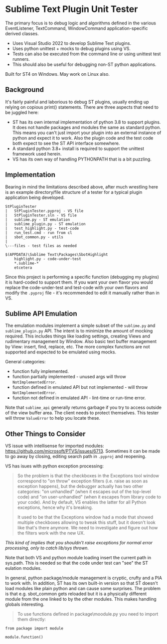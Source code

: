 # Sublime Text Plugin Unit Tester

The primary focus is to debug logic and algorithms defined in the various EventListener, TextCommand, WindowCommand
application-specific derived classes.

- Uses Visual Studio 2022 to develop Sublime Text plugins.
- Uses python unittest + mocks to debug plugins using VS.
- Tests can also be executed from the command line or using unittest test runners.
- This should also be useful for debugging non-ST python applications.

Built for ST4 on Windows. May work on Linux also.

## Background

It's fairly painful and laborious to debug ST plugins, usually ending up relying on copious print() statements.
There are three aspects that need to be juggled here:
- ST has its own internal implementation of python 3.8 to support plugins. It does not handle packages and modules
  the same as standard python. This means you can't just import your plugin into an external instance of python
  and expect it to work. Also the plugin code and the test code both expect to see the ST API interface somewhere.
- A standard python 3.8+ install is required to support the unittest framework used herein.
- VS has its own way of handling PYTHONPATH that is a bit puzzling.  

## Implementation

Bearing in mind the limitations described above, after much wrestling here is an example directory/file structure of a
tester for a typical plugin application being developed.

```
StPluginTester
|   StPluginTester.pyproj - VS file
|   StPluginTester.sln - VS file
|   sublime.py - ST emulation
|   sublime_plugin.py - ST emulation
|   test_highlight.py - test-code
|   run_test.cmd - run from cl
|   sbot_common.py - utils
|
\---files - test files as needed

$(APPDATA)\Sublime Text\Packages\SbotHighlight
    highlight.py - code-under-test
    *.sublime-*
    etcetera
```

Since this project is performing a specific function (debugging my plugins) it is hard-coded to support them.
If you want your own flavor you would replace the code-under-test and test-code with your own flavors and
modify the `.pyproj` file - it's recommended to edit it manually rather than in VS.

## Sublime API Emulation
The emulation modules implement a simple subset of the `sublime.py` and `sublime_plugin.py` API. The intent is to minimize
the amount of mocking required. This includes things like loading settings, creating Views and rudimentary management by Window.
Also basic text buffer management by View: insert, find, replace, etc. The more complex functions are not
supported and expected to be emulated using mocks.

General categories:
- function fully implemented.
- function partially implemented - unused args will throw `NotImplementedError`.
- function defined in emulated API but not implemented - will throw `NotImplementedError`.
- function not defined in emulated API - lint-time or run-time error.

Note that `sublime_api` generally returns garbage if you try to access outside of the view buffer area.
The client needs to protect themselves. This tester will throw `ValueError` to help you locate these.

## Other Things to Consider

VS issue with intellisense for imported modules: https://github.com/microsoft/PTVS/issues/6713.
Sometimes it can be made to go away by closing, editing search path in `.pyproj` and reopening.

VS has isues with python exception processing:
> So the problem is that the checkboxes in the Exceptions tool window correspond to "on throw" exception filters
> (i.e. raise as soon as exception happens), but the debugger actually has two other categories: "on unhandled"
> (when it escapes out of the top-level code) and "on user-unhandled" (when it escapes from library code to your code).
> And by default, VS enables the latter for all Python exceptions, hence why it's breaking.
>
> It used to be that the Exceptions window had a mode that showed multiple checkboxes allowing to tweak this stuff,
> but it doesn't look like that's there anymore. We need to investigate and figure out how the filters work with the new UX.

_This kind of implies that you shouldn't raise exceptions for normal error processing, only to catch lib/sys thrown._

Note that both VS and python module loading insert the current path in sys.path. This is needed so that the code under test can "see"
the ST eulation modules.

In general, python package/module management is cryptic, crufty and a PIA to work with.
In addition, ST has its own built-in version so that ST doesn't load modules like plain python and can cause some surprises.
The problem is that e.g. sbot_common gets reloaded but it is a physically different module from the one linked to by the other modules.
This makes handling globals interesting.

> To use functions defined in package\moodule.py you need to import them directly:
>
```
from package import module

module.function()
```